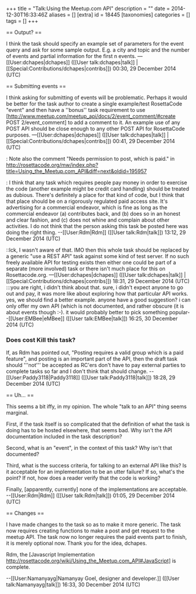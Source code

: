 +++
title = "Talk:Using the Meetup.com API"
description = ""
date = 2014-12-30T16:33:46Z
aliases = []
[extra]
id = 18445
[taxonomies]
categories = []
tags = []
+++

== Output? ==

I think the task should specify an example set of parameters for the event query and ask for some sample output. E.g. a city and topic and the number of events and partial information for the first n events. &mdash;[[User:dchapes|dchapes]] ([[User talk:dchapes|talk]] | [[Special:Contributions/dchapes|contribs]]) 00:30, 29 December 2014 (UTC)

== Submitting events ==

I think asking for submitting of events will be problematic.
Perhaps it would be better for the task author to create a single example/test RosettaCode "event"
and then have a ''bonus'' task requirement to use
[http://www.meetup.com/meetup_api/docs/2/event_comment/#create POST 2/event_comment]
to add a comment to it.
An example use of any POST API should be close enough to any other POST API for RosettaCode purposes.
&mdash;[[User:dchapes|dchapes]] ([[User talk:dchapes|talk]] | [[Special:Contributions/dchapes|contribs]]) 00:41, 29 December 2014 (UTC)

: Note also the comment "Needs permission to post, which is paid." in http://rosettacode.org/mw/index.php?title=Using_the_Meetup.com_API&diff=next&oldid=195957 

: I think that any task which requires people pay money in order to exercise the code (another example might be credit card handling) should be treated as dubious. There's definitely a place for that kind of code, but I think that that place should be on a rigorously regulated paid access site. It's advertising for a commercial endeavor, which is fine as long as the commercial endeavor (a) contributes back, and (b) does so in an honest and clear fashion, and (c) does not whine and complain about other activities. I do not think that the person asking this task be posted here was doing the right thing.  --[[User:Rdm|Rdm]] ([[User talk:Rdm|talk]]) 13:12, 29 December 2014 (UTC)

::Ick, I wasn't aware of that. IMO then this whole task should be replaced by a generic "use a REST API" task against some kind of test server. If no such freely available API for testing exists then either one could be part of a separate (more involved) task or there isn't much place for this on Rosettacode.org. &mdash;[[User:dchapes|dchapes]] ([[User talk:dchapes|talk]] | [[Special:Contributions/dchapes|contribs]]) 18:31, 29 December 2014 (UTC)
:::you are right, i didn't think about that. sure, i didn't expect anyone to go out and pay, it was more like about exploring how that particular API works. yes, we should find a better example. anyone have a good suggestion? i can only offer my own API (which is not documented, and rather obscure (it is about events though :-). it would probably better to pick something popular--[[User:EMBee|eMBee]] ([[User talk:EMBee|talk]]) 16:25, 30 December 2014 (UTC)


### Does cost Kill this task?

If, as Rdm has pointed out, "Posting requires a valid group which is a paid feature", and posting is an important part of the API, then the draft task should '''not''' be accepted as RC'ers don't have to pay external parties to complete tasks so far and I don't think that should change. --[[User:Paddy3118|Paddy3118]] ([[User talk:Paddy3118|talk]]) 18:28, 29 December 2014 (UTC)

== Uh... ==

This seems a bit iffy, in my opinion. The whole "talk to an API" thing seems marginal.

First, if the task itself is so complicated that the definition of what the task is doing has to be hosted elsewhere, that seems bad. Why isn't the API documentation included in the task description?

Second, what is an "event", in the context of this task? Why isn't that documented? 

Third, what is the success criteria, for talking to an external API like this? Is it acceptable for an implementation to be an utter failure? If so, what's the point? If not, how does a reader verify that the code is working?

Finally, [apparently, currently] none of the implementations are acceptable. --[[User:Rdm|Rdm]] ([[User talk:Rdm|talk]]) 01:05, 29 December 2014 (UTC)

== Changes == 

I have made changes to the task so as to make it more generic. The task now requires creating functions to make a post and get request to the meetup API. The task now no longer requires the paid events part to finish, it is merely optional now. Thank you for the idea, dchapes.

Rdm, the [Javascript Implementation http://rosettacode.org/wiki/Using_the_Meetup.com_API#JavaScript] is complete.

--[[User:Namanyayg|Namanyay Goel, designer and developer.]] ([[User talk:Namanyayg|talk]]) 16:33, 30 December 2014 (UTC)
